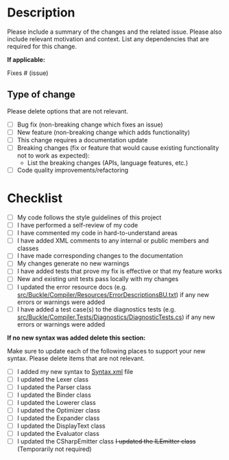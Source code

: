 # Description

Please include a summary of the changes and the related issue. Please also include relevant motivation and context. List any dependencies that are required for this change.

**If applicable:**

Fixes # (issue)

## Type of change

Please delete options that are not relevant.

- [ ] Bug fix (non-breaking change which fixes an issue)
- [ ] New feature (non-breaking change which adds functionality)
- [ ] This change requires a documentation update
- [ ] Breaking changes (fix or feature that would cause existing functionality not to work as expected):
  - List the breaking changes (APIs, language features, etc.)
- [ ] Code quality improvements/refactoring

# Checklist

- [ ] My code follows the style guidelines of this project
- [ ] I have performed a self-review of my code
- [ ] I have commented my code in hard-to-understand areas
- [ ] I have added XML comments to any internal or public members and classes
- [ ] I have made corresponding changes to the documentation
- [ ] My changes generate no new warnings
- [ ] I have added tests that prove my fix is effective or that my feature works
- [ ] New and existing unit tests pass locally with my changes
- [ ] I updated the error resource docs (e.g. [src/Buckle/Compiler/Resources/ErrorDescriptionsBU.txt](../src/Buckle/Compiler/Resources/ErrorDescriptionsBU.txt)) if any new errors or warnings were added
- [ ] I have added a test case(s) to the diagnostics tests (e.g. [src/Buckle/Compiler.Tests/Diagnostics/DiagnosticTests.cs](../src/Buckle/Compiler.Tests/Diagnostics/DiagnosticTests.cs)) if any new errors or warnings were added

**If no new syntax was added delete this section:**

Make sure to update each of the following places to support your new syntax. Please delete items that are not relevant.

- [ ] I added my new syntax to [Syntax.xml](../src/Buckle/Compiler/CodeAnalysis/Syntax/Syntax.xml) file
- [ ] I updated the Lexer class
- [ ] I updated the Parser class
- [ ] I updated the Binder class
- [ ] I updated the Lowerer class
- [ ] I updated the Optimizer class
- [ ] I updated the Expander class
- [ ] I updated the DisplayText class
- [ ] I updated the Evaluator class
- [ ] I updated the CSharpEmitter class
~~I updated the ILEmitter class~~ (Temporarily not required)
